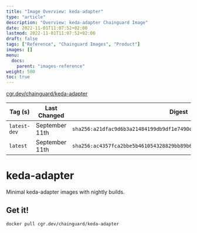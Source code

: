 ```yaml
---
title: "Image Overview: keda-adapter"
type: "article"
description: "Overview: keda-adapter Chainguard Image"
date: 2022-11-01T11:07:52+02:00
lastmod: 2022-11-01T11:07:52+02:00
draft: false
tags: ["Reference", "Chainguard Images", "Product"]
images: []
menu:
  docs:
    parent: "images-reference"
weight: 500
toc: true
---
```


[cgr.dev/chainguard/keda-adapter](https://github.com/chainguard-images/images/tree/main/images/keda-adapter)

| Tag (s)       | Last Changed   | Digest                                                                    |
|---------------|----------------|---------------------------------------------------------------------------|
|  `latest-dev` | September 11th | `sha256:a21dfac9d6b3a21484199db9df1e7490ed2383556b55eb79c327db70237509c5` |
|  `latest`     | September 11th | `sha256:ac4357fca2bbe5b461054328829bb89b6c49f10441beafbfddc9f28a17a38082` |

# keda-adapter

Minimal keda-adapter images with nightly builds.

## Get it!

```shell
docker pull cgr.dev/chainguard/keda-adapter
```
